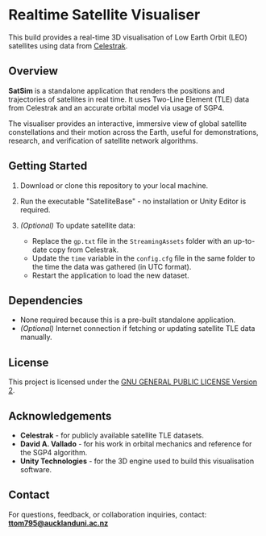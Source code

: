 # Realtime Satellite Visualiser

This build provides a real-time 3D visualisation of Low Earth Orbit (LEO) satellites using data from [Celestrak](https://celestrak.org/NORAD/elements/gp.php?GROUP=starlink&FORMAT=tle).

## Overview

**SatSim** is a standalone application that renders the positions and trajectories of satellites in real time.
It uses Two-Line Element (TLE) data from Celestrak and an accurate orbital model via usage of SGP4.

The visualiser provides an interactive, immersive view of global satellite constellations and their motion across the Earth, useful for demonstrations, research, and verification of satellite network algorithms.

## Getting Started

1. Download or clone this repository to your local machine.
3. Run the executable "SatelliteBase" - no installation or Unity Editor is required.
4. *(Optional)* To update satellite data:

   * Replace the `gp.txt` file in the `StreamingAssets` folder with an up-to-date copy from Celestrak.
   * Update the `time` variable in the `config.cfg` file in the same folder to the time the data was gathered (in UTC format).
   * Restart the application to load the new dataset.

## Dependencies

* None required because this is a pre-built standalone application.
* *(Optional)* Internet connection if fetching or updating satellite TLE data manually.

## License

This project is licensed under the [GNU GENERAL PUBLIC LICENSE Version 2](LICENSE).

## Acknowledgements

* **Celestrak** - for publicly available satellite TLE datasets.
* **David A. Vallado** - for his work in orbital mechanics and reference for the SGP4 algorithm.
* **Unity Technologies** - for the 3D engine used to build this visualisation software.

## Contact

For questions, feedback, or collaboration inquiries, contact:
**[ttom795@aucklanduni.ac.nz](mailto:ttom795@aucklanduni.ac.nz)**
